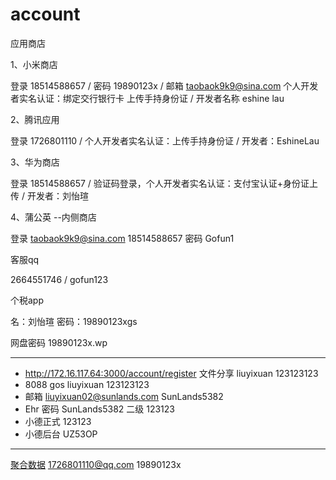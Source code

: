 # account

应用商店

1、小米商店

登录 18514588657 / 密码  19890123x / 邮箱 taobaok9k9@sina.com
个人开发者实名认证：绑定交行银行卡 上传手持身份证 / 开发者名称  eshine lau

2、腾讯应用

登录 1726801110 / 个人开发者实名认证：上传手持身份证  / 开发者：EshineLau

3、华为商店

登录 18514588657 / 验证码登录，个人开发者实名认证：支付宝认证+身份证上传  / 开发者：刘怡瑄

4、蒲公英 --内侧商店

登录
taobaok9k9@sina.com
18514588657
密码
Gofun1




客服qq

2664551746 / gofun123


个税app

名：刘怡瑄
密码：19890123xgs

网盘密码 19890123x.wp


---------------------
* http://172.16.117.64:3000/account/register  文件分享        liuyixuan  123123123
* 8088         gos liuyixuan   123123123
* 邮箱 liuyixuan02@sunlands.com  SunLands5382
* Ehr   密码 SunLands5382    二级 123123
* 小德正式 123123
* 小德后台 UZ53OP

---------------------

[聚合数据](https://www.juhe.cn/)
1726801110@qq.com  19890123x

